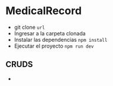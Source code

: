 # MedicalRecord

- git clone `url`
- Ingresar a la carpeta clonada
- Instalar las dependencias `npm install`
- Ejecutar el proyecto `npm run dev`

## CRUDS
- 